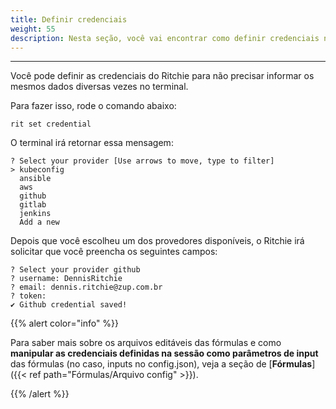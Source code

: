 ```yaml
---
title: Definir credenciais
weight: 55
description: Nesta seção, você vai encontrar como definir credenciais no Ritchie.
---
```


---

Você pode definir as credenciais do Ritchie para não precisar informar os mesmos dados diversas vezes no terminal. 

Para fazer isso, rode o comando abaixo:

```text
rit set credential
```

O terminal irá retornar essa mensagem:

```text
? Select your provider [Use arrows to move, type to filter]
> kubeconfig
  ansible
  aws
  github
  gitlab
  jenkins
  Add a new
```

Depois que você escolheu um dos provedores disponíveis, o Ritchie irá solicitar que você preencha os seguintes campos:

```text
? Select your provider github
? username: DennisRitchie
? email: dennis.ritchie@zup.com.br
? token: 
✔ Github credential saved!
```

{{% alert color="info" %}}

Para saber mais sobre os arquivos editáveis das fórmulas e como **manipular as credenciais definidas na sessão como parâmetros de input** das fórmulas (no caso, inputs no config.json), veja a seção de [**Fórmulas**]({{< ref path="Fórmulas/Arquivo config" >}}).

{{% /alert %}}
